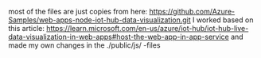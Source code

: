 most of the files are just copies from here: https://github.com/Azure-Samples/web-apps-node-iot-hub-data-visualization.git
I worked based on this article: https://learn.microsoft.com/en-us/azure/iot-hub/iot-hub-live-data-visualization-in-web-apps#host-the-web-app-in-app-service
and made my own changes in the ./public/js/ -files

